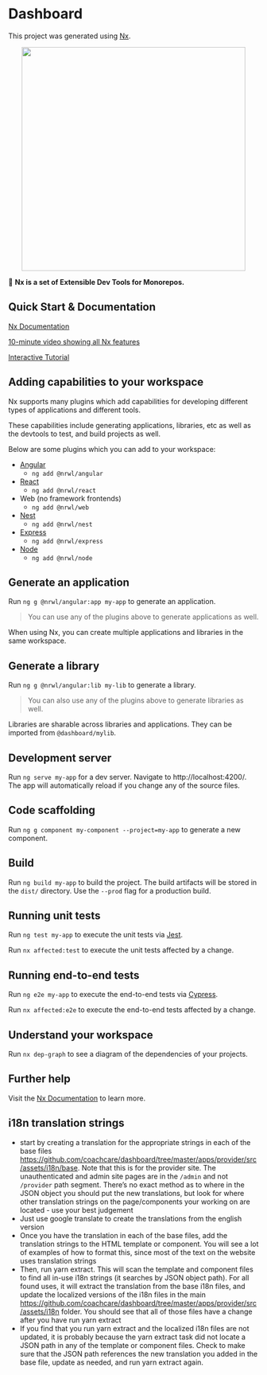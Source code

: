 # Dashboard

This project was generated using [Nx](https://nx.dev).

<p align="center"><img src="https://raw.githubusercontent.com/nrwl/nx/master/nx-logo.png" width="450"></p>

🔎 **Nx is a set of Extensible Dev Tools for Monorepos.**

## Quick Start & Documentation

[Nx Documentation](https://nx.dev/angular)

[10-minute video showing all Nx features](https://nx.dev/angular/getting-started/what-is-nx)

[Interactive Tutorial](https://nx.dev/angular/tutorial/01-create-application)

## Adding capabilities to your workspace

Nx supports many plugins which add capabilities for developing different types of applications and different tools.

These capabilities include generating applications, libraries, etc as well as the devtools to test, and build projects as well.

Below are some plugins which you can add to your workspace:

- [Angular](https://angular.io)
  - `ng add @nrwl/angular`
- [React](https://reactjs.org)
  - `ng add @nrwl/react`
- Web (no framework frontends)
  - `ng add @nrwl/web`
- [Nest](https://nestjs.com)
  - `ng add @nrwl/nest`
- [Express](https://expressjs.com)
  - `ng add @nrwl/express`
- [Node](https://nodejs.org)
  - `ng add @nrwl/node`

## Generate an application

Run `ng g @nrwl/angular:app my-app` to generate an application.

> You can use any of the plugins above to generate applications as well.

When using Nx, you can create multiple applications and libraries in the same workspace.

## Generate a library

Run `ng g @nrwl/angular:lib my-lib` to generate a library.

> You can also use any of the plugins above to generate libraries as well.

Libraries are sharable across libraries and applications. They can be imported from `@dashboard/mylib`.

## Development server

Run `ng serve my-app` for a dev server. Navigate to http://localhost:4200/. The app will automatically reload if you change any of the source files.

## Code scaffolding

Run `ng g component my-component --project=my-app` to generate a new component.

## Build

Run `ng build my-app` to build the project. The build artifacts will be stored in the `dist/` directory. Use the `--prod` flag for a production build.

## Running unit tests

Run `ng test my-app` to execute the unit tests via [Jest](https://jestjs.io).

Run `nx affected:test` to execute the unit tests affected by a change.

## Running end-to-end tests

Run `ng e2e my-app` to execute the end-to-end tests via [Cypress](https://www.cypress.io).

Run `nx affected:e2e` to execute the end-to-end tests affected by a change.

## Understand your workspace

Run `nx dep-graph` to see a diagram of the dependencies of your projects.

## Further help

Visit the [Nx Documentation](https://nx.dev/angular) to learn more.

## i18n translation strings

- start by creating a translation for the appropriate strings in each of the base files https://github.com/coachcare/dashboard/tree/master/apps/provider/src/assets/i18n/base. Note that this is for the provider site. The unauthenticated and admin site pages are in the `/admin` and not `/provider` path segment. There’s no exact method as to where in the JSON object you should put the new translations, but look for where other translation strings on the page/components your working on are located - use your best judgement
- Just use google translate to create the translations from the english version
- Once you have the translation in each of the base files, add the translation strings to the HTML template or component. You will see a lot of examples of how to format this, since most of the text on the website uses translation strings
- Then, run yarn extract. This will scan the template and component files to find all in-use i18n strings (it searches by JSON object path). For all found uses, it will extract the translation from the base i18n files, and update the localized versions of the i18n files in the main https://github.com/coachcare/dashboard/tree/master/apps/provider/src/assets/i18n folder. You should see that all of those files have a change after you have run yarn extract
- If you find that you run yarn extract and the localized i18n files are not updated, it is probably because the yarn extract task did not locate a JSON path in any of the template or component files. Check to make sure that the JSON path references the new translation you added in the base file, update as needed, and run yarn extract again.
